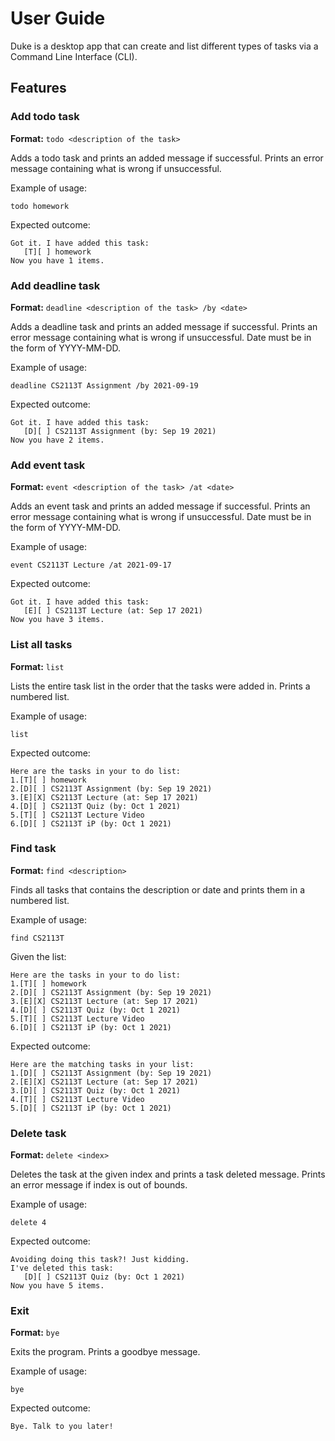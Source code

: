 # User Guide
Duke is a desktop app that can create and list different types of tasks via a Command Line Interface (CLI).

## Features

### Add todo task 
**Format:** `todo <description of the task>`

Adds a todo task and prints an added message if successful. Prints an error message containing what is wrong if unsuccessful.

Example of usage: 

`todo homework`

Expected outcome:

```
Got it. I have added this task:
   [T][ ] homework
Now you have 1 items.
```

### Add deadline task
**Format:** `deadline <description of the task> /by <date>`

Adds a deadline task and prints an added message if successful. Prints an error message containing what is wrong if unsuccessful.
Date must be in the form of YYYY-MM-DD.

Example of usage:

`deadline CS2113T Assignment /by 2021-09-19`

Expected outcome:

```
Got it. I have added this task:
   [D][ ] CS2113T Assignment (by: Sep 19 2021)
Now you have 2 items.
```

### Add event task
**Format:** `event <description of the task> /at <date>`

Adds an event task and prints an added message if successful. Prints an error message containing what is wrong if unsuccessful.
Date must be in the form of YYYY-MM-DD.

Example of usage:

`event CS2113T Lecture /at 2021-09-17`

Expected outcome:

```
Got it. I have added this task:
   [E][ ] CS2113T Lecture (at: Sep 17 2021)
Now you have 3 items.
```

### List all tasks
**Format:** `list`

Lists the entire task list in the order that the tasks were added in. Prints a numbered list.

Example of usage:

`list`

Expected outcome:

```
Here are the tasks in your to do list:
1.[T][ ] homework
2.[D][ ] CS2113T Assignment (by: Sep 19 2021)
3.[E][X] CS2113T Lecture (at: Sep 17 2021)
4.[D][ ] CS2113T Quiz (by: Oct 1 2021)
5.[T][ ] CS2113T Lecture Video
6.[D][ ] CS2113T iP (by: Oct 1 2021)
```

### Find task
**Format:** `find <description>`

Finds all tasks that contains the description or date and prints them in a numbered list. 

Example of usage:

`find CS2113T`

Given the list:

```
Here are the tasks in your to do list:
1.[T][ ] homework
2.[D][ ] CS2113T Assignment (by: Sep 19 2021)
3.[E][X] CS2113T Lecture (at: Sep 17 2021)
4.[D][ ] CS2113T Quiz (by: Oct 1 2021)
5.[T][ ] CS2113T Lecture Video
6.[D][ ] CS2113T iP (by: Oct 1 2021)
```

Expected outcome:

```
Here are the matching tasks in your list:
1.[D][ ] CS2113T Assignment (by: Sep 19 2021)
2.[E][X] CS2113T Lecture (at: Sep 17 2021)
3.[D][ ] CS2113T Quiz (by: Oct 1 2021)
4.[T][ ] CS2113T Lecture Video
5.[D][ ] CS2113T iP (by: Oct 1 2021)
```

### Delete task
**Format:** `delete <index>`

Deletes the task at the given index and prints a task deleted message. Prints an error message if index is out of bounds.

Example of usage:

`delete 4`

Expected outcome:

```
Avoiding doing this task?! Just kidding.
I've deleted this task:
   [D][ ] CS2113T Quiz (by: Oct 1 2021)
Now you have 5 items.
```

### Exit
**Format:** `bye`

Exits the program. Prints a goodbye message.

Example of usage:

`bye`

Expected outcome:

```
Bye. Talk to you later!
```